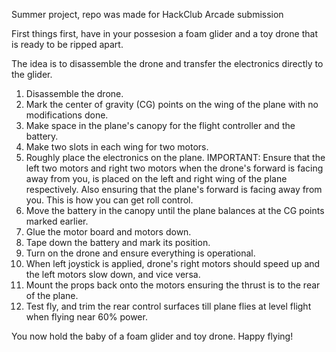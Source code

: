 Summer project, repo was made for HackClub Arcade submission

First things first, have in your possesion a foam glider and a toy drone that is ready to be ripped apart.

The idea is to disassemble the drone and transfer the electronics directly to the glider.

1) Disassemble the drone.
2) Mark the center of gravity (CG) points on the wing of the plane with no modifications done.
3) Make space in the plane's canopy for the flight controller and the battery.
4) Make two slots in each wing for two motors.
5) Roughly place the electronics on the plane. IMPORTANT: Ensure that the left two motors and right two motors when the drone's forward is facing away from you, is placed on the left and right wing of the plane respectively.
   Also ensuring that the plane's forward is facing away from you. This is how you can get roll control.
6) Move the battery in the canopy until the plane balances at the CG points marked earlier.
7) Glue the motor board and motors down.
8) Tape down the battery and mark its position.
9) Turn on the drone and ensure everything is operational.
10) When left joystick is applied, drone's right motors should speed up and the left motors slow down, and vice versa.
11) Mount the props back onto the motors ensuring the thrust is to the rear of the plane.
12) Test fly, and trim the rear control surfaces till plane flies at level flight when flying near 60% power.

You now hold the baby of a foam glider and toy drone. Happy flying!
